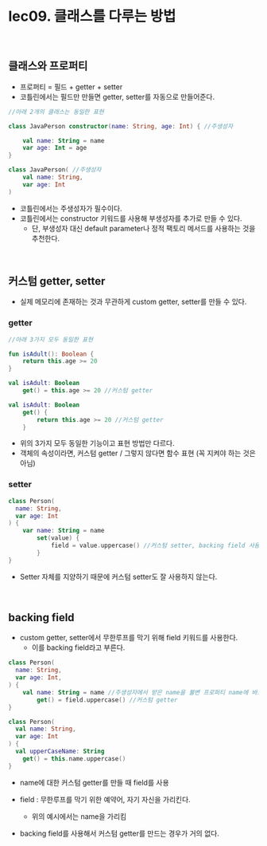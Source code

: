 # lec09. 클래스를 다루는 방법
<br>

## 클래스와 프로퍼티
- 프로퍼티 = 필드 + getter + setter
- 코틀린에서는 필드만 만들면 getter, setter를 자동으로 만들어준다.

```kotlin
//아래 2개의 클래스는 동일한 표현 

class JavaPerson constructor(name: String, age: Int) { //주생성자

    val name: String = name
    var age: Int = age
}

class JavaPerson( //주생성자
    val name: String,
    var age: Int
)
```
- 코틀린에서는 주생성자가 필수이다.
- 코틀린에서는 constructor 키워드를 사용해 부생성자를 추가로 만들 수 있다.
    - 단, 부생성자 대신 default parameter나 정적 팩토리 메서드를 사용하는 것을 추천한다.

<br>

## 커스텀 getter, setter
- 실제 메모리에 존재하는 것과 무관하게 custom getter, setter를 만들 수 있다.

### getter
```kotlin
//아래 3가지 모두 동일한 표현

fun isAdult(): Boolean {
    return this.age >= 20
}

val isAdult: Boolean
    get() = this.age >= 20 //커스텀 getter 

val isAdult: Boolean
    get() {
        return this.age >= 20 //커스텀 getter
    }
```
- 위의 3가지 모두 동일한 기능이고 표현 방법만 다르다.
- 객체의 속성이라면, 커스텀 getter / 그렇지 않다면 함수 표현 (꼭 지켜야 하는 것은 아님)

### setter
```kotlin
class Person(
  name: String, 
  var age: Int
) {
    var name: String = name
        set(value) {
            field = value.uppercase() //커스텀 setter, backing field 사용
        }
}
```
- Setter 자체를 지양하기 때문에 커스텀 setter도 잘 사용하지 않는다.

<br>

## backing field
- custom getter, setter에서 무한루프를 막기 위해 field 키워드를 사용한다.
  - 이를 backing field라고 부른다.

```kotlin
class Person(
  name: String,
  var age: Int,
) {
    val name: String = name //주생성자에서 받은 name을 불변 프로퍼티 name에 바로 대입
        get() = field.uppercase() //커스텀 getter
}

class Person(
  val name: String,
  var age: Int
) {
  val upperCaseName: String
    get() = this.name.uppercase()
}
```
- name에 대한 커스텀 getter를 만들 때 field를 사용
- field : 무한루프를 막기 위한 예약어, 자기 자신을 가리킨다.
  - 위의 예시에서는 name을 가리킴
  
- backing field를 사용해서 커스텀 getter를 만드는 경우가 거의 없다.